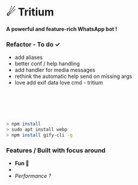 # ☄ Tritium
#### A powerful and feature-rich WhatsApp bot !


### Refactor - To do ✓
- add aliases
- better conf / help handling
- add handler for media messages
- rethink the automatic help send on missing args
- love add exif data love cmd - tritium


<br>
<br>
<br>
<br>


```bash
> npm install
> sudo apt install webp
> npm install gify-cli -g
```

### Features / Built with focus around
- <strong>Fun 🥳</strong>
- 
- *Performance ?*
